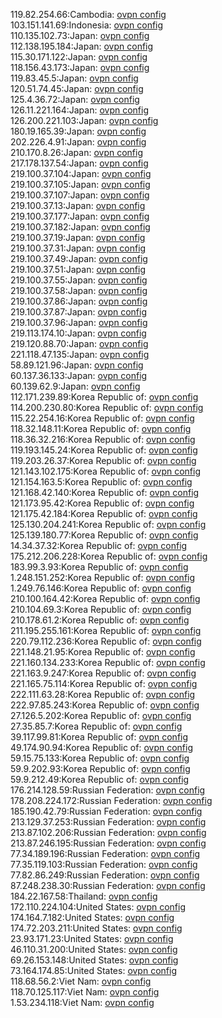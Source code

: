 119.82.254.66:Cambodia: [ovpn config](vpn/119_82_254_66.ovpn)  
103.151.141.69:Indonesia: [ovpn config](vpn/103_151_141_69.ovpn)  
110.135.102.73:Japan: [ovpn config](vpn/110_135_102_73.ovpn)  
112.138.195.184:Japan: [ovpn config](vpn/112_138_195_184.ovpn)  
115.30.171.122:Japan: [ovpn config](vpn/115_30_171_122.ovpn)  
118.156.43.173:Japan: [ovpn config](vpn/118_156_43_173.ovpn)  
119.83.45.5:Japan: [ovpn config](vpn/119_83_45_5.ovpn)  
120.51.74.45:Japan: [ovpn config](vpn/120_51_74_45.ovpn)  
125.4.36.72:Japan: [ovpn config](vpn/125_4_36_72.ovpn)  
126.11.221.164:Japan: [ovpn config](vpn/126_11_221_164.ovpn)  
126.200.221.103:Japan: [ovpn config](vpn/126_200_221_103.ovpn)  
180.19.165.39:Japan: [ovpn config](vpn/180_19_165_39.ovpn)  
202.226.4.91:Japan: [ovpn config](vpn/202_226_4_91.ovpn)  
210.170.8.26:Japan: [ovpn config](vpn/210_170_8_26.ovpn)  
217.178.137.54:Japan: [ovpn config](vpn/217_178_137_54.ovpn)  
219.100.37.104:Japan: [ovpn config](vpn/219_100_37_104.ovpn)  
219.100.37.105:Japan: [ovpn config](vpn/219_100_37_105.ovpn)  
219.100.37.107:Japan: [ovpn config](vpn/219_100_37_107.ovpn)  
219.100.37.13:Japan: [ovpn config](vpn/219_100_37_13.ovpn)  
219.100.37.177:Japan: [ovpn config](vpn/219_100_37_177.ovpn)  
219.100.37.182:Japan: [ovpn config](vpn/219_100_37_182.ovpn)  
219.100.37.19:Japan: [ovpn config](vpn/219_100_37_19.ovpn)  
219.100.37.31:Japan: [ovpn config](vpn/219_100_37_31.ovpn)  
219.100.37.49:Japan: [ovpn config](vpn/219_100_37_49.ovpn)  
219.100.37.51:Japan: [ovpn config](vpn/219_100_37_51.ovpn)  
219.100.37.55:Japan: [ovpn config](vpn/219_100_37_55.ovpn)  
219.100.37.58:Japan: [ovpn config](vpn/219_100_37_58.ovpn)  
219.100.37.86:Japan: [ovpn config](vpn/219_100_37_86.ovpn)  
219.100.37.87:Japan: [ovpn config](vpn/219_100_37_87.ovpn)  
219.100.37.96:Japan: [ovpn config](vpn/219_100_37_96.ovpn)  
219.113.174.10:Japan: [ovpn config](vpn/219_113_174_10.ovpn)  
219.120.88.70:Japan: [ovpn config](vpn/219_120_88_70.ovpn)  
221.118.47.135:Japan: [ovpn config](vpn/221_118_47_135.ovpn)  
58.89.121.96:Japan: [ovpn config](vpn/58_89_121_96.ovpn)  
60.137.36.133:Japan: [ovpn config](vpn/60_137_36_133.ovpn)  
60.139.62.9:Japan: [ovpn config](vpn/60_139_62_9.ovpn)  
112.171.239.89:Korea Republic of: [ovpn config](vpn/112_171_239_89.ovpn)  
114.200.230.80:Korea Republic of: [ovpn config](vpn/114_200_230_80.ovpn)  
115.22.254.16:Korea Republic of: [ovpn config](vpn/115_22_254_16.ovpn)  
118.32.148.11:Korea Republic of: [ovpn config](vpn/118_32_148_11.ovpn)  
118.36.32.216:Korea Republic of: [ovpn config](vpn/118_36_32_216.ovpn)  
119.193.145.24:Korea Republic of: [ovpn config](vpn/119_193_145_24.ovpn)  
119.203.26.37:Korea Republic of: [ovpn config](vpn/119_203_26_37.ovpn)  
121.143.102.175:Korea Republic of: [ovpn config](vpn/121_143_102_175.ovpn)  
121.154.163.5:Korea Republic of: [ovpn config](vpn/121_154_163_5.ovpn)  
121.168.42.140:Korea Republic of: [ovpn config](vpn/121_168_42_140.ovpn)  
121.173.95.42:Korea Republic of: [ovpn config](vpn/121_173_95_42.ovpn)  
121.175.42.184:Korea Republic of: [ovpn config](vpn/121_175_42_184.ovpn)  
125.130.204.241:Korea Republic of: [ovpn config](vpn/125_130_204_241.ovpn)  
125.139.180.77:Korea Republic of: [ovpn config](vpn/125_139_180_77.ovpn)  
14.34.37.32:Korea Republic of: [ovpn config](vpn/14_34_37_32.ovpn)  
175.212.206.228:Korea Republic of: [ovpn config](vpn/175_212_206_228.ovpn)  
183.99.3.93:Korea Republic of: [ovpn config](vpn/183_99_3_93.ovpn)  
1.248.151.252:Korea Republic of: [ovpn config](vpn/1_248_151_252.ovpn)  
1.249.76.146:Korea Republic of: [ovpn config](vpn/1_249_76_146.ovpn)  
210.100.164.42:Korea Republic of: [ovpn config](vpn/210_100_164_42.ovpn)  
210.104.69.3:Korea Republic of: [ovpn config](vpn/210_104_69_3.ovpn)  
210.178.61.2:Korea Republic of: [ovpn config](vpn/210_178_61_2.ovpn)  
211.195.255.161:Korea Republic of: [ovpn config](vpn/211_195_255_161.ovpn)  
220.79.112.236:Korea Republic of: [ovpn config](vpn/220_79_112_236.ovpn)  
221.148.21.95:Korea Republic of: [ovpn config](vpn/221_148_21_95.ovpn)  
221.160.134.233:Korea Republic of: [ovpn config](vpn/221_160_134_233.ovpn)  
221.163.9.247:Korea Republic of: [ovpn config](vpn/221_163_9_247.ovpn)  
221.165.75.114:Korea Republic of: [ovpn config](vpn/221_165_75_114.ovpn)  
222.111.63.28:Korea Republic of: [ovpn config](vpn/222_111_63_28.ovpn)  
222.97.85.243:Korea Republic of: [ovpn config](vpn/222_97_85_243.ovpn)  
27.126.5.202:Korea Republic of: [ovpn config](vpn/27_126_5_202.ovpn)  
27.35.85.7:Korea Republic of: [ovpn config](vpn/27_35_85_7.ovpn)  
39.117.99.81:Korea Republic of: [ovpn config](vpn/39_117_99_81.ovpn)  
49.174.90.94:Korea Republic of: [ovpn config](vpn/49_174_90_94.ovpn)  
59.15.75.133:Korea Republic of: [ovpn config](vpn/59_15_75_133.ovpn)  
59.9.202.93:Korea Republic of: [ovpn config](vpn/59_9_202_93.ovpn)  
59.9.212.49:Korea Republic of: [ovpn config](vpn/59_9_212_49.ovpn)  
176.214.128.59:Russian Federation: [ovpn config](vpn/176_214_128_59.ovpn)  
178.208.224.172:Russian Federation: [ovpn config](vpn/178_208_224_172.ovpn)  
185.190.42.79:Russian Federation: [ovpn config](vpn/185_190_42_79.ovpn)  
213.129.37.253:Russian Federation: [ovpn config](vpn/213_129_37_253.ovpn)  
213.87.102.206:Russian Federation: [ovpn config](vpn/213_87_102_206.ovpn)  
213.87.246.195:Russian Federation: [ovpn config](vpn/213_87_246_195.ovpn)  
77.34.189.196:Russian Federation: [ovpn config](vpn/77_34_189_196.ovpn)  
77.35.119.103:Russian Federation: [ovpn config](vpn/77_35_119_103.ovpn)  
77.82.86.249:Russian Federation: [ovpn config](vpn/77_82_86_249.ovpn)  
87.248.238.30:Russian Federation: [ovpn config](vpn/87_248_238_30.ovpn)  
184.22.167.58:Thailand: [ovpn config](vpn/184_22_167_58.ovpn)  
172.110.224.104:United States: [ovpn config](vpn/172_110_224_104.ovpn)  
174.164.7.182:United States: [ovpn config](vpn/174_164_7_182.ovpn)  
174.72.203.211:United States: [ovpn config](vpn/174_72_203_211.ovpn)  
23.93.171.23:United States: [ovpn config](vpn/23_93_171_23.ovpn)  
46.110.31.200:United States: [ovpn config](vpn/46_110_31_200.ovpn)  
69.26.153.148:United States: [ovpn config](vpn/69_26_153_148.ovpn)  
73.164.174.85:United States: [ovpn config](vpn/73_164_174_85.ovpn)  
118.68.56.2:Viet Nam: [ovpn config](vpn/118_68_56_2.ovpn)  
118.70.125.117:Viet Nam: [ovpn config](vpn/118_70_125_117.ovpn)  
1.53.234.118:Viet Nam: [ovpn config](vpn/1_53_234_118.ovpn)  
